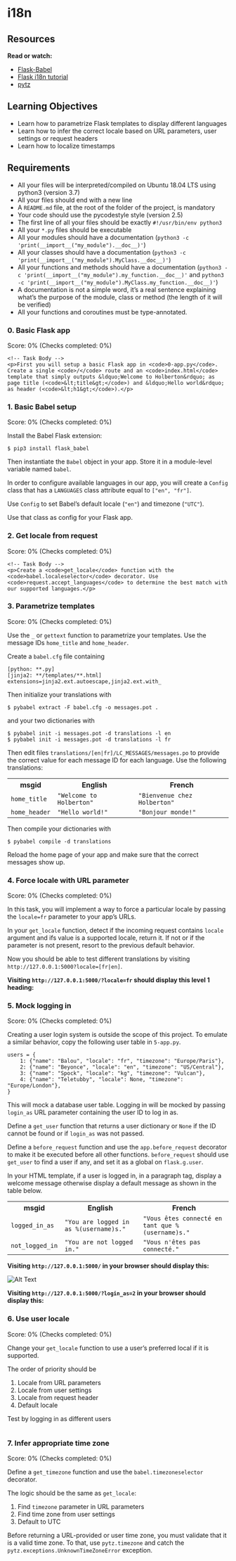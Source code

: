 # i18n

<h2>Resources</h2>

<p><strong>Read or watch:</strong></p>

<ul>
<li><a href="https://python-babel.github.io/flask-babel/" title="Flask-Babel" target="_blank">Flask-Babel</a></li>
<li><a href="https://blog.miguelgrinberg.com/post/the-flask-mega-tutorial-part-xiii-i18n-and-l10n" title="Flask i18n tutorial" target="_blank">Flask i18n tutorial</a></li>
<li><a href="https://sourceforge.net/directory/software-development/windows/" title="pytz" target="_blank">pytz</a></li>
</ul>

<h2>Learning Objectives</h2>

<ul>
<li>Learn how to parametrize Flask templates to display different languages</li>
<li>Learn how to infer the correct locale based on URL parameters, user settings or request headers</li>
<li>Learn how to localize timestamps</li>
</ul>

<h2>Requirements</h2>

<ul>
<li>All your files will be interpreted/compiled on Ubuntu 18.04 LTS using python3 (version 3.7)</li>
<li>All your files should end with a new line</li>
<li>A <code>README.md</code> file, at the root of the folder of the project, is mandatory</li>
<li>Your code should use the pycodestyle style (version 2.5)</li>
<li>The first line of all your files should be exactly <code>#!/usr/bin/env python3</code></li>
<li>All your <code>*.py</code> files should be executable</li>
<li>All your modules should have a documentation (<code>python3 -c &#39;print(__import__(&quot;my_module&quot;).__doc__)&#39;</code>)</li>
<li>All your classes should have a documentation (<code>python3 -c &#39;print(__import__(&quot;my_module&quot;).MyClass.__doc__)&#39;</code>)</li>
<li>All your functions and methods should have a documentation (<code>python3 -c &#39;print(__import__(&quot;my_module&quot;).my_function.__doc__)&#39;</code> and <code>python3 -c &#39;print(__import__(&quot;my_module&quot;).MyClass.my_function.__doc__)&#39;</code>)</li>
<li>A documentation is not a simple word, it&rsquo;s a real sentence explaining what&rsquo;s the purpose of the module, class or method (the length of it will be verified)</li>
<li>All your functions and coroutines must be type-annotated.</li>
</ul>

  </div>
</div>

<div class="panel-heading panel-heading-actions">
    <h3 class="panel-title">
      0. Basic Flask app
    </h3>
  </div>

  <div class="panel-body">
    <span id="user_id" data-id="6138"></span>

   <!-- Progress vs Score -->
  <div class="task_progress_score_bar" data-task-id="21884" data-correction-id="707695">
     <div class="task_progress_bar">
          <div class="task_score_bar">
          </div>
        </div>
        <div class="task_progress_score_text">
          Score: <span class="task_score_value">0%</span> (<span class="task_progress_value">Checks completed: 0%</span>)
        </div>
      </div>

    <!-- Task Body -->
    <p>First you will setup a basic Flask app in <code>0-app.py</code>. Create a single <code>/</code> route and an <code>index.html</code> template that simply outputs &ldquo;Welcome to Holberton&rdquo; as page title (<code>&lt;title&gt;</code>) and &ldquo;Hello world&rdquo; as header (<code>&lt;h1&gt;</code>).</p>

  </div>

<div class="panel-heading panel-heading-actions">
    <h3 class="panel-title">
      1. Basic Babel setup
    </h3>
  </div>

  <div class="panel-body">
    <span id="user_id" data-id="6138"></span>

   <!-- Progress vs Score -->
   <div class="task_progress_score_bar" data-task-id="21885" data-correction-id="707695">
        <div class="task_progress_bar">
          <div class="task_score_bar">
          </div>
        </div>
        <div class="task_progress_score_text">
          Score: <span class="task_score_value">0%</span> (<span class="task_progress_value">Checks completed: 0%</span>)
        </div>
      </div>

  <!-- Task Body -->
  <p>Install the Babel Flask extension:</p>

<pre><code>$ pip3 install flask_babel
</code></pre>

<p>Then instantiate the <code>Babel</code> object in your app. Store it in a module-level variable named <code>babel</code>.</p>

<p>In order to configure available languages in our app, you will create a <code>Config</code> class that has a <code>LANGUAGES</code> class attribute equal to <code>[&quot;en&quot;, &quot;fr&quot;]</code>.</p>

<p>Use <code>Config</code> to set Babel&rsquo;s default locale (<code>&quot;en&quot;</code>) and timezone (<code>&quot;UTC&quot;</code>).</p>

<p>Use that class as config for your Flask app.</p>

  </div>

<div class="panel-heading panel-heading-actions">
    <h3 class="panel-title">
      2. Get locale from request
    </h3>
  </div>

  <div class="panel-body">
    <span id="user_id" data-id="6138"></span>

  <!-- Progress vs Score -->
   <div class="task_progress_score_bar" data-task-id="21886" data-correction-id="707695">
        <div class="task_progress_bar">
          <div class="task_score_bar">
          </div>
        </div>
        <div class="task_progress_score_text">
          Score: <span class="task_score_value">0%</span> (<span class="task_progress_value">Checks completed: 0%</span>)
        </div>
      </div>

    <!-- Task Body -->
    <p>Create a <code>get_locale</code> function with the <code>babel.localeselector</code> decorator. Use <code>request.accept_languages</code> to determine the best match with our supported languages.</p>

  </div>

<div class="panel-heading panel-heading-actions">
    <h3 class="panel-title">
      3. Parametrize templates
    </h3>
</div>

  <div class="panel-body">
    <span id="user_id" data-id="6138"></span>

   <!-- Progress vs Score -->
   <div class="task_progress_score_bar" data-task-id="21887" data-correction-id="707695">
        <div class="task_progress_bar">
          <div class="task_score_bar">
          </div>
        </div>
        <div class="task_progress_score_text">
          Score: <span class="task_score_value">0%</span> (<span class="task_progress_value">Checks completed: 0%</span>)
        </div>
      </div>

  <!-- Task Body -->
   <p>Use the <code>_</code> or <code>gettext</code> function to parametrize your templates. Use the message IDs <code>home_title</code> and <code>home_header</code>.</p>

<p>Create a <code>babel.cfg</code> file containing</p>

<pre><code>[python: **.py]
[jinja2: **/templates/**.html]
extensions=jinja2.ext.autoescape,jinja2.ext.with_
</code></pre>

<p>Then initialize your translations with</p>

<pre><code>$ pybabel extract -F babel.cfg -o messages.pot .
</code></pre>

<p>and your two dictionaries with </p>

<pre><code>$ pybabel init -i messages.pot -d translations -l en
$ pybabel init -i messages.pot -d translations -l fr
</code></pre>

<p>Then edit files <code>translations/[en|fr]/LC_MESSAGES/messages.po</code> to provide the correct value for each message ID for each language. Use the following translations:</p>
<table class="hbtn-table"><tr>
<th>msgid</th>
<th>English</th>
<th>French</th>
</tr>
<tr>
<td><code>home_title</code></td>
<td><code>&quot;Welcome to Holberton&quot;</code></td>
<td><code>&quot;Bienvenue chez Holberton&quot;</code></td>
</tr>
<tr>
<td><code>home_header</code></td>
<td><code>&quot;Hello world!&quot;</code></td>
<td><code>&quot;Bonjour monde!&quot;</code></td>
</tr>
</table>
<p>Then compile your dictionaries with</p>

<pre><code>$ pybabel compile -d translations
</code></pre>

<p>Reload the home page of your app and make sure that the correct messages show up.</p>

  </div>

 <div class="panel-heading panel-heading-actions">
    <h3 class="panel-title">
      4. Force locale with URL parameter
    </h3>
  </div>

  <div class="panel-body">
    <span id="user_id" data-id="6138"></span>

   <!-- Progress vs Score -->
   <div class="task_progress_score_bar" data-task-id="21888" data-correction-id="707695">
        <div class="task_progress_bar">
          <div class="task_score_bar">
          </div>
        </div>
        <div class="task_progress_score_text">
          Score: <span class="task_score_value">0%</span> (<span class="task_progress_value">Checks completed: 0%</span>)
        </div>
      </div>

   <!-- Task Body -->
   <p>In this task, you will implement a way to force a particular locale by passing the <code>locale=fr</code> parameter to your app&rsquo;s URLs.</p>

<p>In your <code>get_locale</code> function, detect if the incoming request contains <code>locale</code> argument and ifs value is a supported locale, return it. If not or if the parameter is not present, resort to the previous default behavior.</p>

<p>Now you should be able to test different translations by visiting <code>http://127.0.0.1:5000?locale=[fr|en]</code>.</p>

<p><strong>Visiting <code>http://127.0.0.1:5000/?locale=fr</code> should display this level 1 heading:</strong>
<img src="https://s3.eu-west-3.amazonaws.com/hbtn.intranet/uploads/medias/2020/3/f958f4a1529b535027ce.png?X-Amz-Algorithm=AWS4-HMAC-SHA256&X-Amz-Credential=AKIA4MYA5JM5DUTZGMZG%2F20240201%2Feu-west-3%2Fs3%2Faws4_request&X-Amz-Date=20240201T044137Z&X-Amz-Expires=86400&X-Amz-SignedHeaders=host&X-Amz-Signature=510eb9e63568168e77914603d8fdfe8f82ade4ef4066b028c5e2b68dfaa8d62d" alt="" loading='lazy' style="" /></p>

  </div>

<div class="panel-heading panel-heading-actions">
    <h3 class="panel-title">
      5. Mock logging in
    </h3>
  </div>

  <div class="panel-body">
    <span id="user_id" data-id="6138"></span>

   <!-- Progress vs Score -->
   <div class="task_progress_score_bar" data-task-id="21889" data-correction-id="707695">
        <div class="task_progress_bar">
          <div class="task_score_bar">
          </div>
        </div>
        <div class="task_progress_score_text">
          Score: <span class="task_score_value">0%</span> (<span class="task_progress_value">Checks completed: 0%</span>)
        </div>
      </div>

  <!-- Task Body -->
  <p>Creating a user login system is outside the scope of this project. To emulate a similar behavior, copy the following user table in <code>5-app.py</code>.</p>

<pre><code>users = {
    1: {&quot;name&quot;: &quot;Balou&quot;, &quot;locale&quot;: &quot;fr&quot;, &quot;timezone&quot;: &quot;Europe/Paris&quot;},
    2: {&quot;name&quot;: &quot;Beyonce&quot;, &quot;locale&quot;: &quot;en&quot;, &quot;timezone&quot;: &quot;US/Central&quot;},
    3: {&quot;name&quot;: &quot;Spock&quot;, &quot;locale&quot;: &quot;kg&quot;, &quot;timezone&quot;: &quot;Vulcan&quot;},
    4: {&quot;name&quot;: &quot;Teletubby&quot;, &quot;locale&quot;: None, &quot;timezone&quot;: &quot;Europe/London&quot;},
}
</code></pre>

<p>This will mock a database user table. Logging in will be mocked by passing <code>login_as</code> URL parameter containing the user ID to log in as.</p>

<p>Define a <code>get_user</code>  function that returns a user dictionary or <code>None</code> if the ID cannot be found or if <code>login_as</code> was not passed.</p>

<p>Define a <code>before_request</code> function and use the <code>app.before_request</code> decorator to make it be executed before all other functions. <code>before_request</code> should use <code>get_user</code> to find a user if any, and set it as a global on <code>flask.g.user</code>.</p>

<p>In your HTML template, if a user is logged in, in a paragraph tag, display a welcome message otherwise display a default message as shown in the table below.</p>
<table class="hbtn-table"><tr>
<th>msgid</th>
<th>English</th>
<th>French</th>
</tr>
<tr>
<td><code>logged_in_as</code></td>
<td><code>&quot;You are logged in as %(username)s.&quot;</code></td>
<td><code>&quot;Vous êtes connecté en tant que %(username)s.&quot;</code></td>
</tr>
<tr>
<td><code>not_logged_in</code></td>
<td><code>&quot;You are not logged in.&quot;</code></td>
<td><code>&quot;Vous n&#39;êtes pas connecté.&quot;</code></td>
</tr>
</table>
<p><strong>Visiting <code>http://127.0.0.1:5000/</code> in your browser should display this:</strong></p>

![Alt Text](https://s3.eu-west-3.amazonaws.com/hbtn.intranet/uploads/medias/2020/3/2c5b2c8190f88c6b4668.png?X-Amz-Algorithm=AWS4-HMAC-SHA256&X-Amz-Credential=AKIA4MYA5JM5DUTZGMZG%2F20240201%2Feu-west-3%2Fs3%2Faws4_request&X-Amz-Date=20240201T044137Z&X-Amz-Expires=86400&X-Amz-SignedHeaders=host&X-Amz-Signature=c37a9cc1b4b153fa8f63f555db6ffafeffe55b30d639af81d034adbdb68e0b29)

<p><strong>Visiting <code>http://127.0.0.1:5000/?login_as=2</code> in your browser should display this:</strong>
<img src="https://s3.eu-west-3.amazonaws.com/hbtn.intranet/uploads/medias/2020/3/277f24308c856a09908c.png?X-Amz-Algorithm=AWS4-HMAC-SHA256&X-Amz-Credential=AKIA4MYA5JM5DUTZGMZG%2F20240201%2Feu-west-3%2Fs3%2Faws4_request&X-Amz-Date=20240201T044137Z&X-Amz-Expires=86400&X-Amz-SignedHeaders=host&X-Amz-Signature=41a83c4ac1d805e783caf6ce5c5c92f35457d7770403946696213048d7923b4d" alt="" loading='lazy' style="" /></p>

  </div>

<div class="panel-heading panel-heading-actions">
    <h3 class="panel-title">
      6. Use user locale
    </h3>
  </div>

  <div class="panel-body">
    <span id="user_id" data-id="6138"></span>

   <!-- Progress vs Score -->
   <div class="task_progress_score_bar" data-task-id="21890" data-correction-id="707695">
        <div class="task_progress_bar">
          <div class="task_score_bar">
          </div>
        </div>
        <div class="task_progress_score_text">
          Score: <span class="task_score_value">0%</span> (<span class="task_progress_value">Checks completed: 0%</span>)
        </div>
      </div>

  <!-- Task Body -->
  <p>Change your <code>get_locale</code> function to use a user&rsquo;s preferred local if it is supported.</p>

<p>The order of priority should be</p>

<ol>
<li>Locale from URL parameters</li>
<li>Locale from user settings</li>
<li>Locale from request header</li>
<li>Default locale</li>
</ol>

<p>Test by logging in as different users</p>

<p><img src="https://s3.eu-west-3.amazonaws.com/hbtn.intranet/uploads/medias/2020/3/9941b480b0b9d87dc5de.png?X-Amz-Algorithm=AWS4-HMAC-SHA256&X-Amz-Credential=AKIA4MYA5JM5DUTZGMZG%2F20240201%2Feu-west-3%2Fs3%2Faws4_request&X-Amz-Date=20240201T044137Z&X-Amz-Expires=86400&X-Amz-SignedHeaders=host&X-Amz-Signature=381a353761b0265336df16bb5ce141d0774a1702c4b1c15a1ea763c1a1491d37" alt="" loading='lazy' style="" /></p>
  </div>

<div class="panel-heading panel-heading-actions">
    <h3 class="panel-title">
      7. Infer appropriate time zone
    </h3>
  </div>

  <div class="panel-body">
    <span id="user_id" data-id="6138"></span>

   <!-- Progress vs Score -->
   <div class="task_progress_score_bar" data-task-id="21891" data-correction-id="707695">
        <div class="task_progress_bar">
          <div class="task_score_bar">
          </div>
        </div>
        <div class="task_progress_score_text">
          Score: <span class="task_score_value">0%</span> (<span class="task_progress_value">Checks completed: 0%</span>)
        </div>
      </div>

  <!-- Task Body -->
   <p>Define a <code>get_timezone</code> function and use the <code>babel.timezoneselector</code> decorator.</p>

<p>The logic should be the same as <code>get_locale</code>:</p>

<ol>
<li>Find <code>timezone</code> parameter in URL parameters</li>
<li>Find time zone from user settings</li>
<li>Default to UTC</li>
</ol>

<p>Before returning a URL-provided or user time zone, you must validate that it is a valid time zone. To that, use <code>pytz.timezone</code> and catch the <code>pytz.exceptions.UnknownTimeZoneError</code> exception.</p>

  </div>
